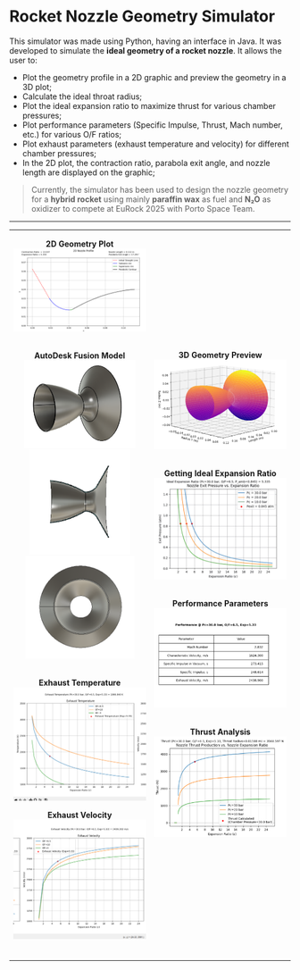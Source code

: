 # Rocket Nozzle Geometry Simulator

This simulator was made using Python, having an interface in Java. It was developed to simulate the **ideal geometry of a rocket nozzle**. It allows the user to:

- Plot the geometry profile in a 2D graphic and preview the geometry in a 3D plot;
- Calculate the ideal throat radius;
- Plot the ideal expansion ratio to maximize thrust for various chamber pressures;
- Plot performance parameters (Specific Impulse, Thrust, Mach number, etc.) for various O/F ratios;
- Plot exhaust parameters (exhaust temperature and velocity) for different chamber pressures;
- In the 2D plot, the contraction ratio, parabola exit angle, and nozzle length are displayed on the graphic;

> Currently, the simulator has been used to design the nozzle geometry for a **hybrid rocket** using mainly **paraffin wax** as fuel and **N₂O** as oxidizer to compete at EuRock 2025 with Porto Space Team.

---

<table>
<tr>
<td align="center" width="50%">

<b>2D Geometry Plot</b><br>
<img src="2Dplot.png" width="400"><br><br>

<b>AutoDesk Fusion Model</b><br>
<img src="NozzleGeometryFusion0.png" width="200"><br>
<img src="NozzleGeometryFusion1.png" width="180">
<img src="NozzleGeometryFusion2.png" width="195"><br><br>

<b>Exhaust Temperature</b><br>
<img src="ExhaustTemperaturePlot.png" width="400"><br>

<b>Exhaust Velocity</b><br>
<img src="ExhaustVelocityPlot.png" width="400"><br><br>

</td>
<td align="center" width="50%">

<b>3D Geometry Preview</b><br>
<img src="3DPlot.png" width="400"><br><br>

<b>Getting Ideal Expansion Ratio</b><br>
<img src="ExpansionRatioPlot.png" width="400"><br><br>

<b>Performance Parameters</b><br>
<img src="PerformanceTable.png" width="400"><br><br>

<b>Thrust Analysis</b><br>
<img src="ThrustPlot.png" width="400"><br>

</td>
</tr>
</table>
